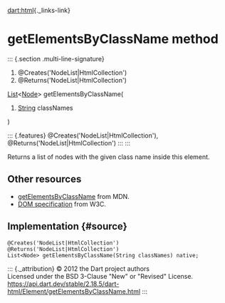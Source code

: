 [dart:html](../../dart-html/dart-html-library){._links-link}

getElementsByClassName method
=============================

::: {.section .multi-line-signature}
<div>

1.  \@Creates(\'NodeList\|HtmlCollection\')
2.  \@Returns(\'NodeList\|HtmlCollection\')

</div>

[List](../../dart-core/list-class)\<[Node](../node-class)\>
getElementsByClassName(

1.  [String](../../dart-core/string-class) classNames

)

::: {.features}
\@Creates(\'NodeList\|HtmlCollection\'),
\@Returns(\'NodeList\|HtmlCollection\')
:::
:::

Returns a list of nodes with the given class name inside this element.

Other resources
---------------

-   [getElementsByClassName](https://developer.mozilla.org/en-US/docs/Web/API/document.getElementsByClassName)
    from MDN.
-   [DOM specification](http://www.w3.org/TR/domcore/) from W3C.

Implementation {#source}
--------------

``` {.language-dart data-language="dart"}
@Creates('NodeList|HtmlCollection')
@Returns('NodeList|HtmlCollection')
List<Node> getElementsByClassName(String classNames) native;
```

::: {._attribution}
© 2012 the Dart project authors\
Licensed under the BSD 3-Clause \"New\" or \"Revised\" License.\
<https://api.dart.dev/stable/2.18.5/dart-html/Element/getElementsByClassName.html>
:::
